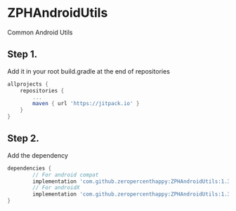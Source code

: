 # ZPHAndroidUtils

Common Android Utils

## Step 1. 

Add it in your root build.gradle at the end of repositories

```groovy
allprojects {
	repositories {
		...
		maven { url 'https://jitpack.io' }
	}
}
```

## Step 2. 

Add the dependency


```groovy
dependencies {
        // For android compat
        implementation 'com.github.zeropercenthappy:ZPHAndroidUtils:1.3.7'
        // For androidX
        implementation 'com.github.zeropercenthappy:ZPHAndroidUtils:1.3.8'
}
```
